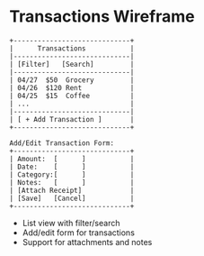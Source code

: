 # Transactions Wireframe

```
+-----------------------------+
|      Transactions           |
|-----------------------------|
| [Filter]   [Search]         |
|-----------------------------|
| 04/27  $50  Grocery         |
| 04/26  $120 Rent            |
| 04/25  $15  Coffee          |
| ...                         |
|-----------------------------|
| [ + Add Transaction ]       |
+-----------------------------+

Add/Edit Transaction Form:
+-----------------------------+
| Amount:  [      ]           |
| Date:    [      ]           |
| Category:[      ]           |
| Notes:   [      ]           |
| [Attach Receipt]            |
| [Save]   [Cancel]           |
+-----------------------------+
```

- List view with filter/search
- Add/edit form for transactions
- Support for attachments and notes
